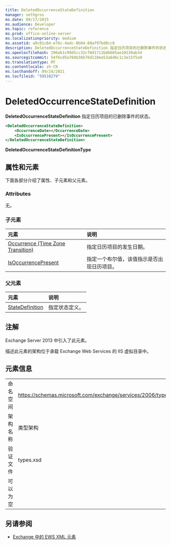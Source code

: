 ```yaml
---
title: DeletedOccurrenceStateDefinition
manager: sethgros
ms.date: 09/17/2015
ms.audience: Developer
ms.topic: reference
ms.prod: office-online-server
ms.localizationpriority: medium
ms.assetid: a9c01c64-e76c-4adc-8b04-88af97bd0cc8
description: DeletedOccurrenceStateDefinition 指定日历项目的已删除事件的状态。
ms.openlocfilehash: 296eb1c99d5cc32cf8d1711bdb605ae10230ab34
ms.sourcegitcommit: 54f6cd5a704b36b76d110ee53a6d6c1c3e15f5a9
ms.translationtype: MT
ms.contentlocale: zh-CN
ms.lasthandoff: 09/24/2021
ms.locfileid: "59510279"
---
```

# <a name="deletedoccurrencestatedefinition"></a>DeletedOccurrenceStateDefinition

**DeletedOccurrenceStateDefinition** 指定日历项目的已删除事件的状态。 
  
```XML
<DeletedOccurrenceStateDefinition>
    <OccurrenceDate></OccurrenceDate>
    <IsOccurrencePresent></IsOccurrencePresent>
</DeletedOccurrenceStateDefinition>
```

 **DeletedOccurrenceStateDefinitionType**
## <a name="attributes-and-elements"></a>属性和元素

下面各部分介绍了属性、子元素和父元素。
  
### <a name="attributes"></a>Attributes

无。
  
### <a name="child-elements"></a>子元素

|**元素**|**说明**|
|:-----|:-----|
|[Occurrence (Time Zone Transition)](occurrence-time-zone-transition.md) <br/> |指定日历项目的发生日期。  <br/> |
|[IsOccurrencePresent](isoccurrencepresent.md) <br/> |指定一个布尔值，该值指示是否出现日历项目。  <br/> |
   
### <a name="parent-elements"></a>父元素

|**元素**|**说明**|
|:-----|:-----|
|[StateDefinition](statedefinition.md) <br/> |指定状态定义。  <br/> |
   
## <a name="remarks"></a>注解

Exchange Server 2013 中引入了此元素。
  
描述此元素的架构位于承载 Exchange Web Services 的 IIS 虚拟目录中。
  
## <a name="element-information"></a>元素信息

|||
|:-----|:-----|
|命名空间  <br/> |https://schemas.microsoft.com/exchange/services/2006/types  <br/> |
|架构名称  <br/> |类型架构  <br/> |
|验证文件  <br/> |types.xsd  <br/> |
|可以为空  <br/> ||
   
## <a name="see-also"></a>另请参阅

- [Exchange 中的 EWS XML 元素](ews-xml-elements-in-exchange.md)

